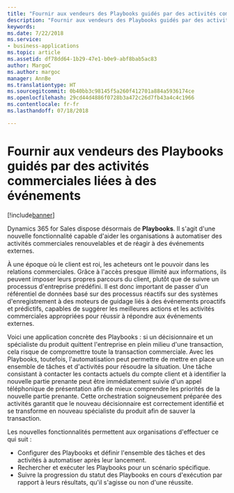 ```yaml
---
title: "Fournir aux vendeurs des Playbooks guidés par des activités commerciales liées à des événements"
description: "Fournir aux vendeurs des Playbooks guidés par des activités commerciales liées à des événements"
keywords: 
ms.date: 7/22/2018
ms.service:
- business-applications
ms.topic: article
ms.assetid: df78dd64-1b29-47e1-b0e9-abf8bab5ac83
author: MargoC
ms.author: margoc
manager: AnnBe
ms.translationtype: HT
ms.sourcegitcommit: 0b40bb3c98145f5a260f412701a884a5936174ce
ms.openlocfilehash: 29cd44d4886f0728b3a472c26d7fb43a4c4c1966
ms.contentlocale: fr-fr
ms.lasthandoff: 07/18/2018

---
```


# <a name="empower-sellers-with-playbooks-guided-by-event-driven-sales-activities"></a>Fournir aux vendeurs des Playbooks guidés par des activités commerciales liées à des événements


[!include[banner](../../includes/banner.md)]


Dynamics 365 for Sales dispose désormais de **Playbooks**. Il s'agit d'une nouvelle fonctionnalité capable d'aider les organisations à automatiser des activités commerciales renouvelables et de réagir à des événements externes.

À une époque où le client est roi, les acheteurs ont le pouvoir dans les relations commerciales. Grâce à l'accès presque illimité aux informations, ils peuvent imposer leurs propres parcours du client, plutôt que de suivre un processus d'entreprise prédéfini. Il est donc important de passer d'un référentiel de données basé sur des processus réactifs sur des systèmes d'enregistrement à des moteurs de guidage liés à des événements proactifs et prédictifs, capables de suggérer les meilleures actions et les activités commerciales appropriées pour réussir à répondre aux événements externes.

Voici une application concrète des Playbooks : si un décisionnaire et un spécialiste du produit quittent l'entreprise en plein milieu d'une transaction, cela risque de compromettre toute la transaction commerciale. Avec les Playbooks, toutefois, l'automatisation peut permettre de mettre en place un ensemble de tâches et d'activités pour résoudre la situation.
Une tâche consistant à contacter les contacts actuels du compte client et à identifier la nouvelle partie prenante peut être immédiatement suivie d'un appel téléphonique de présentation afin de mieux comprendre les priorités de la nouvelle partie prenante. Cette orchestration soigneusement préparée des activités garantit que le nouveau décisionnaire est correctement identifié et se transforme en nouveau spécialiste du produit afin de sauver la transaction.

Les nouvelles fonctionnalités permettent aux organisations d'effectuer ce qui suit :

-   Configurer des Playbooks et définir l'ensemble des tâches et des activités à automatiser après leur lancement.
-   Rechercher et exécuter les Playbooks pour un scénario spécifique.
-   Suivre la progression du statut des Playbooks en cours d'exécution par rapport à leurs résultats, qu'il s'agisse ou non d'une réussite.

